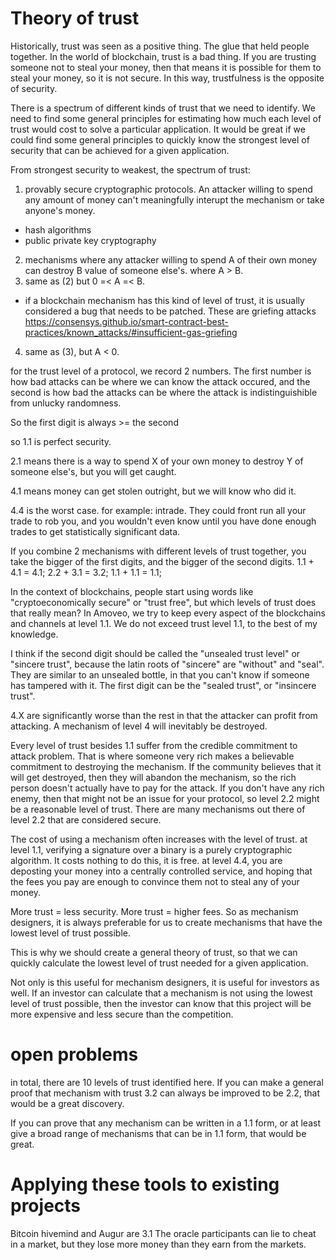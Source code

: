 Theory of trust
==========

Historically, trust was seen as a positive thing. The glue that held people together.
In the world of blockchain, trust is a bad thing. If you are trusting someone not to steal your money, then that means it is possible for them to steal your money, so it is not secure.
In this way, trustfulness is the opposite of security.

There is a spectrum of different kinds of trust that we need to identify.
We need to find some general principles for estimating how much each level of trust would cost to solve a particular application.
It would be great if we could find some general principles to quickly know the strongest level of security that can be achieved for a given application.


From strongest security to weakest, the spectrum of trust:

1) provably secure cryptographic protocols. An attacker willing to spend any amount of money can't meaningfully interupt the mechanism or take anyone's money.
* hash algorithms
* public private key cryptography
2) mechanisms where any attacker willing to spend A of their own money can destroy B value of someone else's. where A > B.
3) same as (2) but 0 =< A =< B.
* if a blockchain mechanism has this kind of level of trust, it is usually considered a bug that needs to be patched. These are griefing attacks https://consensys.github.io/smart-contract-best-practices/known_attacks/#insufficient-gas-griefing
4) same as (3), but A < 0.

for the trust level of a protocol, we record 2 numbers. The first number is how bad attacks can be where we can know the attack occured, and the second is how bad the attacks can be where the attack is indistinguishible from unlucky randomness.

So the first digit is always >= the second


so 1.1 is perfect security.

2.1 means there is a way to spend X of your own money to destroy Y of someone else's, but you will get caught.

4.1 means money can get stolen outright, but we will know who did it.

4.4 is the worst case. for example: intrade. They could front run all your trade to rob you, and you wouldn't even know until you have done enough trades to get statistically significant data.

If you combine 2 mechanisms with different levels of trust together, you take the bigger of the first digits, and the bigger of the second digits.
1.1 + 4.1 = 4.1;
2.2 + 3.1 = 3.2;
1.1 + 1.1 = 1.1;


In the context of blockchains, people start using words like "cryptoeconomically secure" or "trust free", but which levels of trust does that really mean?
In Amoveo, we try to keep every aspect of the blockchains and channels at level 1.1. We do not exceed trust level 1.1, to the best of my knowledge.

I think if the second digit should be called the "unsealed trust level" or "sincere trust", because the latin roots of "sincere" are "without" and "seal".
They are similar to an unsealed bottle, in that you can't know if someone has tampered with it.
The first digit can be the "sealed trust", or "insincere trust".


4.X are significantly worse than the rest in that the attacker can profit from attacking.
A mechanism of level 4 will inevitably be destroyed.

Every level of trust besides 1.1 suffer from the credible commitment to attack problem. That is where someone very rich makes a believable commitment to destroying the mechanism. If the community believes that it will get destroyed, then they will abandon the mechanism, so the rich person doesn't actually have to pay for the attack.
If you don't have any rich enemy, then that might not be an issue for your protocol, so level 2.2 might be a reasonable level of trust.
There are many mechanisms out there of level 2.2 that are considered secure.


The cost of using a mechanism often increases with the level of trust.
at level 1.1, verifying a signature over a binary is a purely cryptographic algorithm. It costs nothing to do this, it is free.
at level 4.4, you are deposting your money into a centrally controlled service, and hoping that the fees you pay are enough to convince them not to steal any of your money.


More trust = less security. More trust = higher fees.
So as mechanism designers, it is always preferable for us to create mechanisms that have the lowest level of trust possible.

This is why we should create a general theory of trust, so that we can quickly calculate the lowest level of trust needed for a given application.

Not only is this useful for mechanism designers, it is useful for investors as well.
If an investor can calculate that a mechanism is not using the lowest level of trust possible, then the investor can know that this project will be more expensive and less secure than the competition.

open problems
======


in total, there are 10 levels of trust identified here. If you can make a general proof that mechanism with trust 3.2 can always be improved to be 2.2, that would be a great discovery.

If you can prove that any mechanism can be written in a 1.1 form, or at least give a broad range of mechanisms that can be in 1.1 form, that would be great.




Applying these tools to existing projects
=======

Bitcoin hivemind and Augur are 3.1
The oracle participants can lie to cheat in a market, but they lose more money than they earn from the markets.




